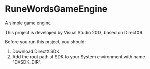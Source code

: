 # RuneWordsGameEngine
A simple game engine.

This project is developed by Visual Studio 2013, based on DirectX9.

Before you run this project, you should:
1. Download DirectX SDK.
2. Add the root path of SDK to your System environment with name "DXSDK_DIR".